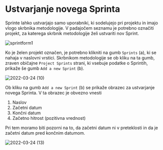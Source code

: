 # Ustvarjanje novega Sprinta

Sprinte lahko ustvarjajo samo uporabniki, ki sodelujejo pri projektu in imajo vlogo skrbnika metodologije. V padajočem seznamu je potrebno označiti projekt,
za katerega skrbnik metodologije želi ustvariti nov Sprint. 

![sprintform1](https://user-images.githubusercontent.com/24944462/159970853-94d37765-fe28-47eb-9034-bc452cf4cbc1.png)

Ko je želen projekt označen, je potrebno klikniti na gumb `Sprints` (a), ki se nahaja v naslovni vrstici. Skrbnikom metodologije se ob kliku na ta gumb, zraven običajne `Project Sprints` strani, ki vsebuje podatke o Sprintih, prikaže še gumb `Add a new Sprint` (b).

![2022-03-24 (10)](https://user-images.githubusercontent.com/24944462/159971680-82ef46b3-6136-4233-97b2-c5942cded185.png)

Ob kliku na gumb `Add a new Sprint` (b) se prikaže obrazec za ustvarjanje novega Sprinta. V ta obrazec je obvezno vnesti 

1. Naslov
2. Začetni datum 
3. Končni datum 
4. Začetno hitrost (pozitivna vrednost)

Pri tem moramo biti pozorni na to, da začetni datum ni v preteklosti in da je začetni datum pred končnim datumom. 

![2022-03-24 (13)](https://user-images.githubusercontent.com/24944462/159973979-47b66a59-e11f-4030-8a36-3fc84e6af690.png)

